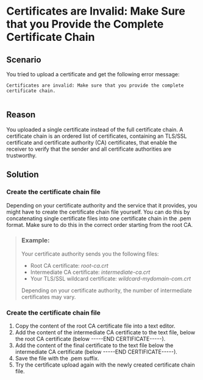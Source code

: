 <!-- loioc9b50aed138444719cc847a12a04d0de -->

# Certificates are Invalid: Make Sure that you Provide the Complete Certificate Chain



<a name="loioc9b50aed138444719cc847a12a04d0de__section_wtf_tj4_hdc"/>

## Scenario

You tried to upload a certificate and get the following error message:

```
Certificates are invalid: Make sure that you provide the complete certificate chain.
```

```

```



<a name="loioc9b50aed138444719cc847a12a04d0de__section_xtf_tj4_hdc"/>

## Reason

You uploaded a single certificate instead of the full certificate chain. A certificate chain is an ordered list of certificates, containing an TLS/SSL certificate and certificate authority \(CA\) certificates, that enable the receiver to verify that the sender and all certificate authorities are trustworthy.



<a name="loioc9b50aed138444719cc847a12a04d0de__section_ytf_tj4_hdc"/>

## Solution



### Create the certificate chain file

Depending on your certificate authority and the service that it provides, you might have to create the certificate chain file yourself. You can do this by concatenating single certificate files into one certificate chain in the .pem format. Make sure to do this in the correct order starting from the root CA.

> ### Example:  
> Your certificate authority sends you the following files:
> 
> -   Root CA certificate: *root-ca.crt*
> -   Intermediate CA certificate: *intermediate-ca.crt*
> -   Your TLS/SSL wildcard certificate: *wildcard-mydomain-com.crt*
> 
> Depending on your certificate authority, the number of intermediate certificates may vary.



### Create the certificate chain file

1.  Copy the content of the root CA certificate file into a text editor.
2.  Add the content of the intermediate CA certificate to the text file, below the root CA certificate \(below -----END CERTIFICATE-----\).
3.  Add the content of the final certificate to the text file below the intermediate CA certificate \(below -----END CERTIFICATE-----\).
4.  Save the file with the .pem suffix.
5.  Try the certificate upload again with the newly created certificate chain file.

